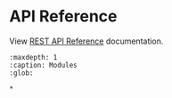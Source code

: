 # API Reference

View <a href="../_static/docs.html">REST API Reference</a> documentation.

```{toctree}
:maxdepth: 1
:caption: Modules
:glob:

*
```
